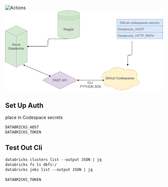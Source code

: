 ![Actions](https://github.com/nogibjj/airus-codespaces/actions/workflows/blank.yml/badge.svg)
![Figure](https://github.com/nogibjj/airus-codespaces/blob/main/test.png)

Set Up Auth
-----------
place in Codespace secrets
  
    DATABRICKS_HOST
    DATABRICKS_TOKEN

Test Out Cli
------------
    databricks clusters list --output JSON | jq
    databricks fs ls dbfs:/
    databricks jobs list --output JSON | jq
    
    DATABRICKS_TOKEN

